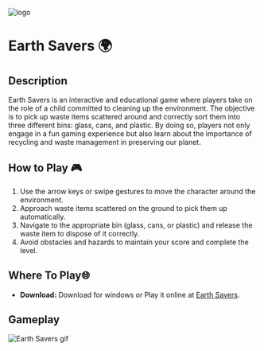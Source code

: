 
![logo](https://github.com/Majed-Dev/Earth-Savers/assets/148640821/a014e761-4ccb-4ba0-a452-7650628aee58)
# Earth Savers 🌍

## Description
Earth Savers is an interactive and educational game where players take on the role of a child committed to cleaning up the environment. The objective is to pick up waste items scattered around and correctly sort them into three different bins: glass, cans, and plastic. By doing so, players not only engage in a fun gaming experience but also learn about the importance of recycling and waste management in preserving our planet.

## How to Play 🎮
1. Use the arrow keys or swipe gestures to move the character around the environment.
2. Approach waste items scattered on the ground to pick them up automatically.
3. Navigate to the appropriate bin (glass, cans, or plastic) and release the waste item to dispose of it correctly.
4. Avoid obstacles and hazards to maintain your score and complete the level.

## Where To Play🌐
- **Download:** Download for windows or Play it online at [Earth Savers](https://majedev.itch.io/).

## Gameplay
![Earth Savers gif](https://github.com/Majed-Dev/Earth-Savers/assets/148640821/2ca5aa32-76f1-48c5-baf5-72f0298809b1)



